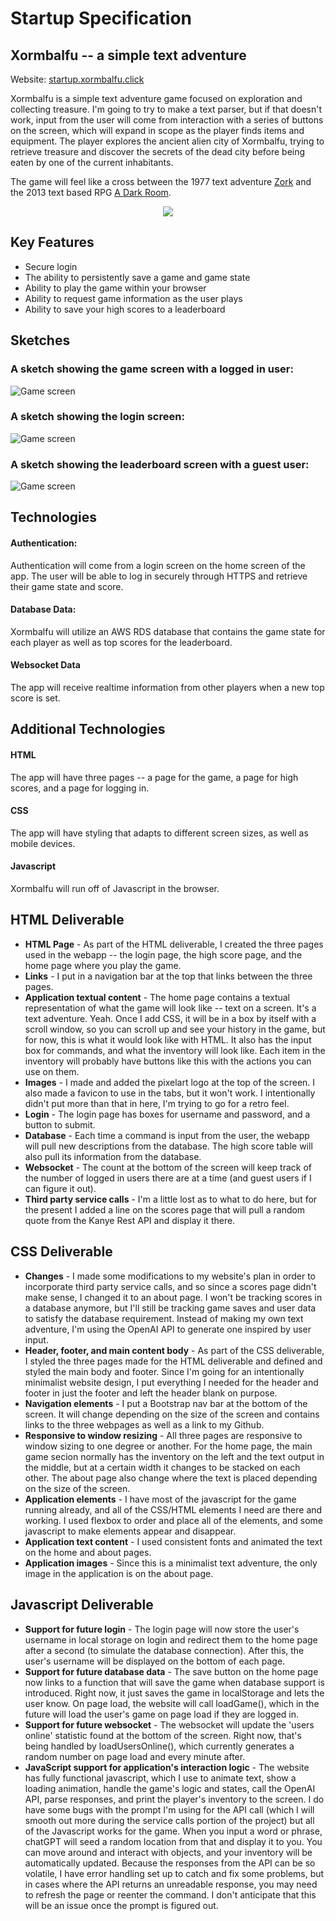 # Startup Specification

## Xormbalfu -- a simple text adventure
Website: [startup.xormbalfu.click](startup.xormbalfu.click)

Xormbalfu is a simple text adventure game focused on exploration and collecting treasure. I'm going to try to make a text parser, but if that doesn't work, input from the user will come from interaction with a series of buttons on the screen, which will expand in scope as the player finds items and equipment. The player explores the ancient alien city of Xormbalfu, trying to retrieve treasure and discover the secrets of the dead city before being eaten by one of the current inhabitants.

The game will feel like a cross between the 1977 text adventure [Zork](https://classicreload.com/zork-i.html) and the 2013 text based RPG [A Dark Room](https://adarkroom.doublespeakgames.com/).
<p align="center"><img src="./images/xorm1.png"></p>

## Key Features
- Secure login
- The ability to persistently save a game and game state
- Ability to play the game within your browser
- Ability to request game information as the user plays
- Ability to save your high scores to a leaderboard

## Sketches
### A sketch showing the game screen with a logged in user:
![Game screen](./images/xormbalfu1.png)
### A sketch showing the login screen:
![Game screen](./images/xormbalfu3.png)
### A sketch showing the leaderboard screen with a guest user:
![Game screen](./images/xormbalfu4.png)
## Technologies
#### Authentication:
Authentication will come from a login screen on the home screen of the app. The user will be able to log in securely through HTTPS and retrieve their game state and score.

#### Database Data:
Xormbalfu will utilize an AWS RDS database that contains the game state for each player as well as top scores for the leaderboard.

#### Websocket Data
The app will receive realtime information from other players when a new top score is set.

## Additional Technologies

#### HTML
The app will have three pages -- a page for the game, a page for high scores, and a page for logging in.

#### CSS
The app will have styling that adapts to different screen sizes, as well as mobile devices.

#### Javascript
Xormbalfu will run off of Javascript in the browser.

## HTML Deliverable
- <b>HTML Page</b> - As part of the HTML deliverable, I created the three pages used in the webapp -- the login page, the high score page, and the home page where you play the game.
- <b>Links</b> - I put in a navigation bar at the top that links between the three pages.
- <b>Application textual content</b> - The home page contains a textual representation of what the game will look like -- text on a screen. It's a text adventure. Yeah. Once I add CSS, it will be in a box by itself with a scroll window, so you can scroll up and see your history in the game, but for now, this is what it would look like with HTML. It also has the input box for commands, and what the inventory will look like. Each item in the inventory will probably have buttons like this with the actions you can use on them.
- <b>Images</b> - I made and added the pixelart logo at the top of the screen. I also made a favicon to use in the tabs, but it won't work. I intentionally didn't put more than that in here, I'm trying to go for a retro feel.
- <b>Login</b> - The login page has boxes for username and password, and a button to submit.
- <b>Database</b> - Each time a command is input from the user, the webapp will pull new descriptions from the database. The high score table will also pull its information from the database.
- <b>Websocket</b> - The count at the bottom of the screen will keep track of the number of logged in users there are at a time (and guest users if I can figure it out).
- <b>Third party service calls</b> - I'm a little lost as to what to do here, but for the present I added a line on the scores page that will pull a random quote from the Kanye Rest API and display it there.

## CSS Deliverable
- <b>Changes</b> - I made some modifications to my website's plan in order to incorporate third party service calls, and so since a scores page didn't make sense, I changed it to an about page. I won't be tracking scores in a database anymore, but I'll still be tracking game saves and user data to satisfy the database requirement. Instead of making my own text adventure, I'm using the OpenAI API to generate one inspired by user input.
- <b>Header, footer, and main content body</b> - As part of the CSS deliverable, I styled the three pages made for the HTML deliverable and defined and styled the main body and footer. Since I'm going for an intentionally minimalist website design, I put everything I needed for the header and footer in just the footer and left the header blank on purpose.
- <b>Navigation elements</b> - I put a Bootstrap nav bar at the bottom of the screen. It will change depending on the size of the screen and contains links to the three webpages as well as a link to my Github.
- <b>Responsive to window resizing</b> - All three pages are responsive to window sizing to one degree or another. For the home page, the main game secion normally has the inventory on the left and the text output in the middle, but at a certain width it changes to be stacked on each other. The about page also change where the text is placed depending on the size of the screen.
- <b>Application elements</b> - I have most of the javascript for the game running already, and all of the CSS/HTML elements I need are there and working. I used flexbox to order and place all of the elements, and some javascript to make elements appear and disappear.
- <b>Application text content</b> - I used consistent fonts and animated the text on the home and about pages.
- <b>Application images</b> - Since this is a minimalist text adventure, the only image in the application is on the about page.

## Javascript Deliverable
- <b>Support for future login</b> - The login page will now store the user's username in local storage on login and redirect them to the home page after a second (to simulate the database connection). After this, the user's username will be displayed on the bottom of each page.
- <b>Support for future database data</b> - The save button on the home page now links to a function that will save the game when database support is introduced. Right now, it just saves the game in localStorage and lets the user know. On page load, the website will call loadGame(), which in the future will load the user's game on page load if they are logged in.
- <b>Support for future websocket</b> - The websocket will update the 'users online' statistic found at the bottom of the screen. Right now, that's being handled by loadUsersOnline(), which currently generates a random number on page load and every minute after.
- <b> JavaScript support for application's interaction logic</b> - The website has fully functional javascript, which I use to animate text, show a loading animation, handle the game's logic and states, call the OpenAI API, parse responses, and print the player's inventory to the screen. I do have some bugs with the prompt I'm using for the API call (which I will smooth out more during the service calls portion of the project) but all of the Javascript works for the game. When you input a word or phrase, chatGPT will seed a random location from that and display it to you. You can move around and interact with objects, and your inventory will be automatically updated. Because the responses from the API can be so volatile, I have error handling set up to catch and fix some problems, but in cases where the API returns an unreadable response, you may need to refresh the page or reenter the command. I don't anticipate that this will be an issue once the prompt is figured out.